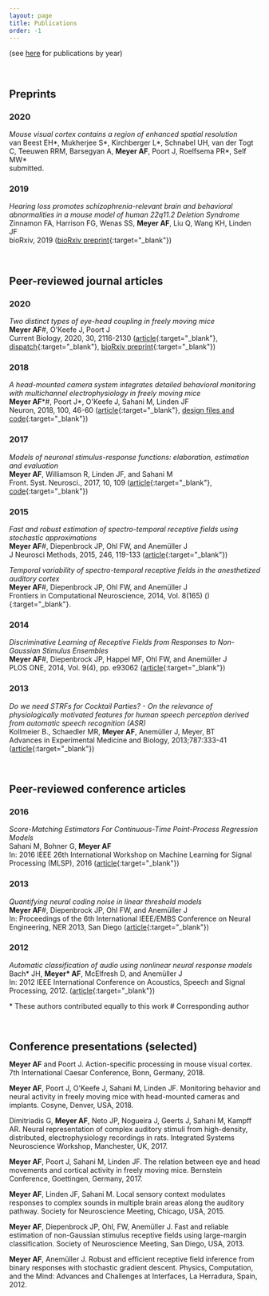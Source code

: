 ```yaml
---
layout: page
title: Publications
order: -1
---
```


(see [here](/publications/index.html) for publications by year)

<br>

## Preprints

### 2020
_Mouse visual cortex contains a region of enhanced spatial resolution_  
van Beest EH*, Mukherjee S*, Kirchberger L*, Schnabel UH, van der Togt C,
Teeuwen RRM, Barsegyan A, **Meyer AF**, Poort J, Roelfsema PR*, Self MW*  
submitted.


### 2019

_Hearing loss promotes schizophrenia-relevant brain and behavioral abnormalities in a mouse model of human 22q11.2 Deletion Syndrome_  
Zinnamon FA, Harrison FG, Wenas SS, **Meyer AF**, Liu Q, Wang KH, Linden JF  
bioRxiv, 2019
([bioRxiv preprint](https://www.biorxiv.org/content/10.1101/539650v1){:target="_blank"})

<br>

## Peer-reviewed journal articles

### 2020

_Two distinct types of eye-head coupling in freely moving mice_  
**Meyer AF**\#, O'Keefe J, Poort J  
Current Biology, 2020, 30, 2116-2130
([article](https://www.cell.com/current-biology/fulltext/S0960-9822(20)30556-X){:target="_blank"}, [dispatch](https://www.cell.com/current-biology/fulltext/S0960-9822(20)30579-0){:target="_blank"}, [bioRxiv preprint](https://biorxiv.org/cgi/content/short/2020.02.20.957712v1){:target="_blank"})

### 2018

_A head-mounted camera system integrates detailed behavioral monitoring with multichannel electrophysiology in freely moving mice_  
**Meyer AF**\*\#, Poort J\*, O'Keefe J, Sahani M, Linden JF  
Neuron, 2018, 100, 46-60
([article](https://www.cell.com/neuron/fulltext/S0896-6273(18)30822-5){:target="_blank"},  [design files and code](https://github.com/arnefmeyer/mousecam){:target="_blank"})

### 2017

_Models of neuronal stimulus-response functions: elaboration, estimation and evaluation_  
**Meyer AF**, Williamson R, Linden JF, and Sahani M  
Front. Syst. Neurosci., 2017, 10, 109
([article](http://journal.frontiersin.org/article/10.3389/fnsys.2016.00109/full){:target="_blank"}, [code](http://www.gatsby.ucl.ac.uk/resources/srf/){:target="_blank"})

### 2015

_Fast and robust estimation of spectro-temporal receptive fields using stochastic approximations_  
**Meyer AF**\#, Diepenbrock JP, Ohl FW, and Anemüller J  
J Neurosci Methods, 2015, 246, 119-133
([article](http://www.sciencedirect.com/science/article/pii/S0165027015000618){:target="_blank"})

_Temporal variability of spectro-temporal receptive fields in the anesthetized auditory cortex_  
**Meyer AF**\#, Diepenbrock JP, Ohl FW, and Anemüller J  
Frontiers in Computational Neuroscience, 2014, Vol. 8(165) ()[](http://journal.frontiersin.org/article/10.3389/fncom.2014.00165/abstract){:target="_blank"}.

### 2014

_Discriminative Learning of Receptive Fields from Responses to Non-Gaussian Stimulus Ensembles_  
**Meyer AF**\#, Diepenbrock JP, Happel MF, Ohl FW, and Anemüller J  
PLOS ONE, 2014, Vol. 9(4), pp. e93062
([article](http://journals.plos.org/plosone/article?id=10.1371/journal.pone.0093062){:target="_blank"})

### 2013

_Do we need STRFs for Cocktail Parties? - On the relevance of physiologically motivated features for human speech perception derived from automatic speech recognition (ASR)_  
Kollmeier B., Schaedler MR, **Meyer AF**, Anemüller J, Meyer, BT  
Advances in Experimental Medicine and Biology, 2013;787:333-41
([article](http://www.ncbi.nlm.nih.gov/pubmed/23716239#){:target="_blank"})

<br>

## Peer-reviewed conference articles

### 2016

_Score-Matching Estimators For Continuous-Time Point-Process Regression Models_  
Sahani M, Bohner G, **Meyer AF**  
In: 2016 IEEE 26th International Workshop on Machine Learning for Signal Processing (MLSP), 2016
([article](http://www.gatsby.ucl.ac.uk/~maneesh/papers/sahani-etal-2016-mlsp.pdf){:target="_blank"})

### 2013

_Quantifying neural coding noise in linear threshold models_  
**Meyer AF**\#, Diepenbrock JP, Ohl FW, and Anemüller J  
In: Proceedings of the 6th International IEEE/EMBS Conference on Neural Engineering, NER 2013, San Diego
([article](http://ieeexplore.ieee.org/xpl/articleDetails.jsp?arnumber=6696136){:target="_blank"})

### 2012

_Automatic classification of audio using nonlinear neural response models_  
Bach\* JH, **Meyer\* AF**, McElfresh D, and Anemüller J  
In: 2012 IEEE International Conference on Acoustics, Speech and Signal Processing, 2012.
([article](http://ieeexplore.ieee.org/xpl/login.jsp?tp=&arnumber=6287890){:target="_blank"})


\* These authors contributed equally to this work
\# Corresponding author

<br>

## Conference presentations (selected)
<p style="margin-top: -.25em;"></p>

**Meyer AF** and Poort J. Action-specific processing in mouse visual cortex. 7th International Caesar Conference, Bonn, Germany, 2018.

**Meyer AF**, Poort J, O'Keefe J, Sahani M, Linden JF. Monitoring behavior and neural activity in freely moving mice with head-mounted cameras and implants. Cosyne, Denver, USA, 2018.

Dimitriadis G, **Meyer AF**, Neto JP, Nogueira J, Geerts J, Sahani M, Kampff AR. Neural representation of complex auditory stimuli from high-density, distributed, electrophysiology recordings in rats. Integrated Systems Neuroscience Workshop, Manchester, UK, 2017.

**Meyer AF**, Poort J, Sahani M, Linden JF. The relation between eye and head movements and cortical activity in freely moving mice. Bernstein Conference, Goettingen, Germany, 2017.

**Meyer AF**, Linden JF, Sahani M. Local sensory context modulates responses to complex sounds in multiple brain areas along the auditory pathway. Society for Neuroscience Meeting, Chicago, USA, 2015.

**Meyer AF**, Diepenbrock JP, Ohl, FW, Anemüller J. Fast and reliable estimation of non-Gaussian stimulus receptive fields using large-margin classification. Society of Neuroscience Meeting, San Diego, USA, 2013.

**Meyer AF**, Anemüller J. Robust and efficient receptive field inference from binary responses with stochastic gradient descent. Physics, Computation, and the Mind: Advances and Challenges at Interfaces, La Herradura, Spain, 2012.
